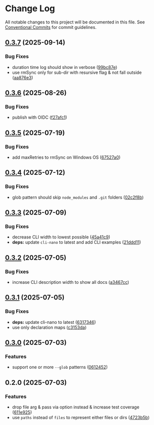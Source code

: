 # Change Log
All notable changes to this project will be documented in this file. See [Conventional Commits](https://conventionalcommits.org) for commit guidelines.

## [0.3.7](https://github.com/ghiscoding/remove-glob/compare/v0.3.6...v0.3.7) (2025-09-14)

### Bug Fixes

* duration time log should show in verbose ([99bc87e](https://github.com/ghiscoding/remove-glob/commit/99bc87e334bb4a7610371da399f151a885a2dbf7))
* use rmSync only for sub-dir with resursive flag & not fall outside ([aa876e3](https://github.com/ghiscoding/remove-glob/commit/aa876e3bb96ee4824d9adbe7d454ec4f6d8423bd))

## [0.3.6](https://github.com/ghiscoding/remove-glob/compare/v0.3.5...v0.3.6) (2025-08-26)

### Bug Fixes

* publish with OIDC ([f27afc1](https://github.com/ghiscoding/remove-glob/commit/f27afc141f9f6d1edd8db8c1fe9b1cc19c6de376))

## [0.3.5](https://github.com/ghiscoding/remove-glob/compare/v0.3.4...v0.3.5) (2025-07-19)

### Bug Fixes

* add maxRetries to rmSync on Windows OS ([67527a0](https://github.com/ghiscoding/remove-glob/commit/67527a0e60303883b0f6ef87fadd8c5259d730f1))

## [0.3.4](https://github.com/ghiscoding/remove-glob/compare/v0.3.3...v0.3.4) (2025-07-12)

### Bug Fixes

* glob pattern should skip `node_modules` and `.git` folders ([02c2f8b](https://github.com/ghiscoding/remove-glob/commit/02c2f8b86bcdeec60e3e29f160c7845fab9408e7))

## [0.3.3](https://github.com/ghiscoding/remove-glob/compare/v0.3.2...v0.3.3) (2025-07-09)

### Bug Fixes

* decrease CLI width to lowest possible ([45a41c9](https://github.com/ghiscoding/remove-glob/commit/45a41c9cbc8431dfc5c8788c0e65da6c252c596d))
* **deps:** update `cli-nano` to latest and add CLI examples ([21ddd11](https://github.com/ghiscoding/remove-glob/commit/21ddd11c4ed2a19a1cc19f0ffa357ae0caee50c1))

## [0.3.2](https://github.com/ghiscoding/remove-glob/compare/v0.3.1...v0.3.2) (2025-07-05)

### Bug Fixes

* increase CLI description width to show all docs ([a3467cc](https://github.com/ghiscoding/remove-glob/commit/a3467cc0ab5962f77fa06637109138b9848a6ab2))

## [0.3.1](https://github.com/ghiscoding/remove-glob/compare/v0.3.0...v0.3.1) (2025-07-05)

### Bug Fixes

* **deps:** update cli-nano to latest ([6317346](https://github.com/ghiscoding/remove-glob/commit/63173464c48a02fd60f13c35c21b7ed0f1cb2d7e))
* use only declaration maps ([c3153da](https://github.com/ghiscoding/remove-glob/commit/c3153daf4537fc77d9c22d8021d81d6fe568eb66))

## [0.3.0](https://github.com/ghiscoding/remove-glob/compare/v0.2.0...v0.3.0) (2025-07-03)

### Features

* support one or more `--glob` patterns ([0612452](https://github.com/ghiscoding/remove-glob/commit/06124528e7e308aabbbb8ff998d870610f27629b))

## 0.2.0 (2025-07-03)

### Features

* drop file arg & pass via option instead & increase test coverage ([611e925](https://github.com/ghiscoding/remove-glob/commit/611e9256b5996ad6275ab06b59e23a9f67db518e))
* use `paths` instead of `files` to represent either files or dirs ([4723b5b](https://github.com/ghiscoding/remove-glob/commit/4723b5b8fc085af9d7dd53a3805a4ed6157e56a0))
